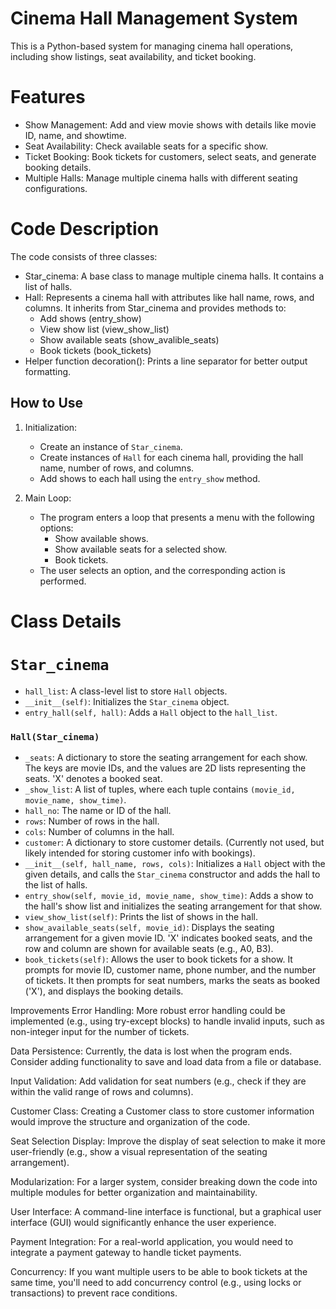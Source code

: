 # Cinema Hall Management System

This is a Python-based system for managing cinema hall operations, including show listings, seat availability, and ticket booking.

# Features

* Show Management: Add and view movie shows with details like movie ID, name, and showtime.
* Seat Availability: Check available seats for a specific show.
* Ticket Booking: Book tickets for customers, select seats, and generate booking details.
* Multiple Halls: Manage multiple cinema halls with different seating configurations.

# Code Description

The code consists of three classes:

* Star_cinema: A base class to manage multiple cinema halls. It contains a list of halls.
* Hall: Represents a cinema hall with attributes like hall name, rows, and columns. It inherits from Star_cinema and provides methods to:
    * Add shows (entry_show)
    * View show list (view_show_list)
    * Show available seats (show_avalible_seats)
    * Book tickets (book_tickets)
* Helper function decoration(): Prints a line separator for better output formatting.

## How to Use

1.  Initialization:
    * Create an instance of `Star_cinema`.
    * Create instances of `Hall` for each cinema hall, providing the hall name, number of rows, and columns.
    * Add shows to each hall using the `entry_show` method.

2.  Main Loop:
    * The program enters a loop that presents a menu with the following options:
        * Show available shows.
        * Show available seats for a selected show.
        * Book tickets.
    * The user selects an option, and the corresponding action is performed.

# Class Details

# `Star_cinema`

* `hall_list`: A class-level list to store `Hall` objects.
* `__init__(self)`: Initializes the `Star_cinema` object.
* `entry_hall(self, hall)`: Adds a `Hall` object to the `hall_list`.

### `Hall(Star_cinema)`

* `_seats`: A dictionary to store the seating arrangement for each show.  The keys are movie IDs, and the values are 2D lists representing the seats. 'X' denotes a booked seat.
* `_show_list`: A list of tuples, where each tuple contains `(movie_id, movie_name, show_time)`.
* `hall_no`: The name or ID of the hall.
* `rows`: Number of rows in the hall.
* `cols`: Number of columns in the hall.
* `customer`: A dictionary to store customer details. (Currently not used, but likely intended for storing customer info with bookings).
* `__init__(self, hall_name, rows, cols)`: Initializes a `Hall` object with the given details, and calls the `Star_cinema` constructor and adds the hall to the list of halls.
* `entry_show(self, movie_id, movie_name, show_time)`: Adds a show to the hall's show list and initializes the seating arrangement for that show.
* `view_show_list(self)`: Prints the list of shows in the hall.
* `show_available_seats(self, movie_id)`: Displays the seating arrangement for a given movie ID.  'X' indicates booked seats, and the row and column are shown for available seats (e.g., A0, B3).
* `book_tickets(self)`: Allows the user to book tickets for a show.  It prompts for movie ID, customer name, phone number, and the number of tickets.  It then prompts for seat numbers, marks the seats as booked ('X'), and displays the booking details.


Improvements
Error Handling: More robust error handling could be implemented (e.g., using try-except blocks) to handle invalid inputs, such as non-integer input for the number of tickets.

Data Persistence: Currently, the data is lost when the program ends.  Consider adding functionality to save and load data from a file or database.

Input Validation: Add validation for seat numbers (e.g., check if they are within the valid range of rows and columns).

Customer Class: Creating a Customer class to store customer information would improve the structure and organization of the code.

Seat Selection Display: Improve the display of seat selection to make it more user-friendly (e.g., show a visual representation of the seating arrangement).

Modularization: For a larger system, consider breaking down the code into multiple modules for better organization and maintainability.

User Interface: A command-line interface is functional, but a graphical user interface (GUI) would significantly enhance the user experience.

Payment Integration: For a real-world application, you would need to integrate a payment gateway to handle ticket payments.

Concurrency: If you want multiple users to be able to book tickets at the same time, you'll need to add concurrency control (e.g., using locks or transactions) to prevent race conditions.
